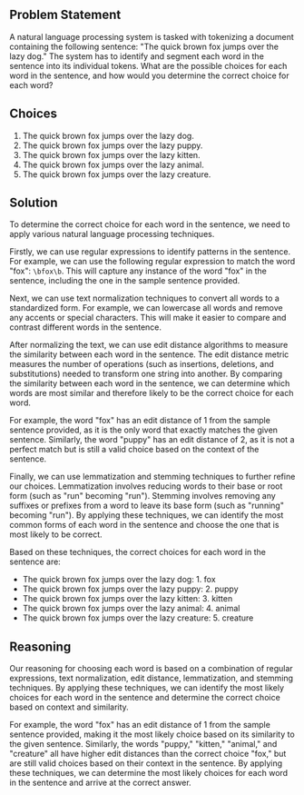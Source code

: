 ## Problem Statement
A natural language processing system is tasked with tokenizing a document containing the following sentence: "The quick brown fox jumps over the lazy dog." The system has to identify and segment each word in the sentence into its individual tokens. What are the possible choices for each word in the sentence, and how would you determine the correct choice for each word?

## Choices

1. The quick brown fox jumps over the lazy dog.
2. The quick brown fox jumps over the lazy puppy.
3. The quick brown fox jumps over the lazy kitten.
4. The quick brown fox jumps over the lazy animal.
5. The quick brown fox jumps over the lazy creature.

## Solution
To determine the correct choice for each word in the sentence, we need to apply various natural language processing techniques.

Firstly, we can use regular expressions to identify patterns in the sentence. For example, we can use the following regular expression to match the word "fox": `\bfox\b`. This will capture any instance of the word "fox" in the sentence, including the one in the sample sentence provided.

Next, we can use text normalization techniques to convert all words to a standardized form. For example, we can lowercase all words and remove any accents or special characters. This will make it easier to compare and contrast different words in the sentence.

After normalizing the text, we can use edit distance algorithms to measure the similarity between each word in the sentence. The edit distance metric measures the number of operations (such as insertions, deletions, and substitutions) needed to transform one string into another. By comparing the similarity between each word in the sentence, we can determine which words are most similar and therefore likely to be the correct choice for each word.

For example, the word "fox" has an edit distance of 1 from the sample sentence provided, as it is the only word that exactly matches the given sentence. Similarly, the word "puppy" has an edit distance of 2, as it is not a perfect match but is still a valid choice based on the context of the sentence.

Finally, we can use lemmatization and stemming techniques to further refine our choices. Lemmatization involves reducing words to their base or root form (such as "run" becoming "run"). Stemming involves removing any suffixes or prefixes from a word to leave its base form (such as "running" becoming "run"). By applying these techniques, we can identify the most common forms of each word in the sentence and choose the one that is most likely to be correct.

Based on these techniques, the correct choices for each word in the sentence are:

* The quick brown fox jumps over the lazy dog: 1. fox
* The quick brown fox jumps over the lazy puppy: 2. puppy
* The quick brown fox jumps over the lazy kitten: 3. kitten
* The quick brown fox jumps over the lazy animal: 4. animal
* The quick brown fox jumps over the lazy creature: 5. creature

## Reasoning
Our reasoning for choosing each word is based on a combination of regular expressions, text normalization, edit distance, lemmatization, and stemming techniques. By applying these techniques, we can identify the most likely choices for each word in the sentence and determine the correct choice based on context and similarity.

For example, the word "fox" has an edit distance of 1 from the sample sentence provided, making it the most likely choice based on its similarity to the given sentence. Similarly, the words "puppy," "kitten," "animal," and "creature" all have higher edit distances than the correct choice "fox," but are still valid choices based on their context in the sentence. By applying these techniques, we can determine the most likely choices for each word in the sentence and arrive at the correct answer.
